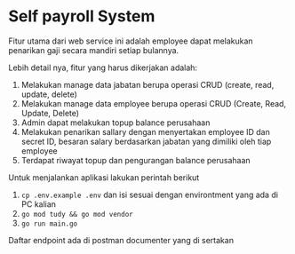 # Self payroll System
Fitur utama dari web service ini adalah employee dapat melakukan penarikan gaji secara mandiri setiap bulannya.

Lebih detail nya, fitur yang harus dikerjakan adalah:

1. Melakukan manage data jabatan berupa operasi CRUD (create, read, update, delete)
2. Melakukan manage data employee berupa operasi CRUD (Create, Read, Update, Delete)
3. Admin dapat melakukan topup balance perusahaan
4. Melakukan penarikan sallary dengan menyertakan employee ID dan secret ID, besaran salary berdasarkan jabatan yang dimiliki oleh tiap employee
5. Terdapat riwayat topup dan pengurangan balance perusahaan 


Untuk menjalankan aplikasi lakukan perintah berikut
1. `cp .env.example .env` dan isi sesuai dengan environtment yang ada di PC kalian
2. `go mod tudy && go mod vendor`
3. `go run main.go`

Daftar endpoint ada di postman documenter yang di sertakan